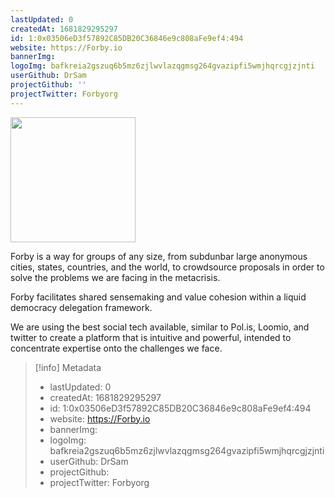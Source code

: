 ```yaml
---
lastUpdated: 0
createdAt: 1681829295297
id: 1:0x03506eD3f57892C85DB20C36846e9c808aFe9ef4:494
website: https://Forby.io
bannerImg:
logoImg: bafkreia2gszuq6b5mz6zjlwvlazqgmsg264gvazipfi5wmjhqrcgjzjnti
userGithub: DrSam
projectGithub: ''
projectTwitter: Forbyorg
---
```


<img style="width: 200px" src="https://ipfs-grants-stack.gitcoin.co/ipfs/bafkreia2gszuq6b5mz6zjlwvlazqgmsg264gvazipfi5wmjhqrcgjzjnti">

Forby is a way for groups of any size, from subdunbar large anonymous cities, states, countries, and the world, to crowdsource proposals in order to solve the problems we are facing in the metacrisis.

Forby facilitates shared sensemaking and value cohesion within a liquid democracy delegation framework.

We are using the best social tech available, similar to Pol.is, Loomio, and twitter to create a platform that is intuitive and powerful, intended to concentrate expertise onto the challenges we face.

> [!info] Metadata
> * lastUpdated: 0
> * createdAt: 1681829295297
> * id: 1:0x03506eD3f57892C85DB20C36846e9c808aFe9ef4:494
> * website: https://Forby.io
> * bannerImg: 
> * logoImg: bafkreia2gszuq6b5mz6zjlwvlazqgmsg264gvazipfi5wmjhqrcgjzjnti
> * userGithub: DrSam
> * projectGithub: 
> * projectTwitter: Forbyorg